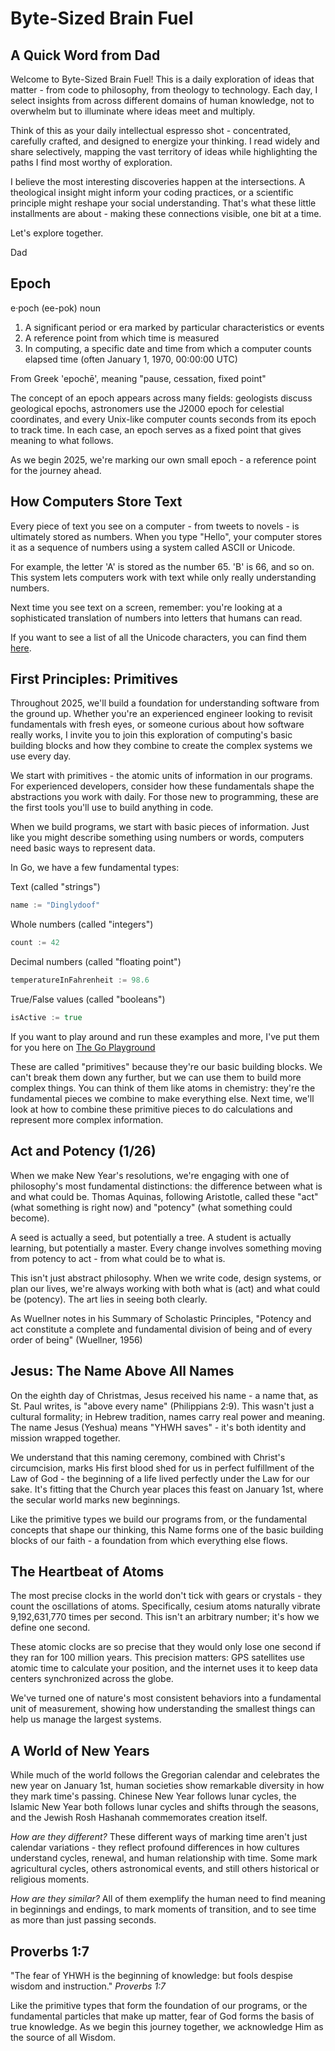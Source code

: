 # Byte-Sized Brain Fuel

## A Quick Word from Dad

Welcome to Byte-Sized Brain Fuel! This is a daily exploration of ideas that matter - from code to philosophy, from theology to technology. Each day, I select insights from across different domains of human knowledge, not to overwhelm but to illuminate where ideas meet and multiply.

Think of this as your daily intellectual espresso shot - concentrated, carefully crafted, and designed to energize your thinking. I read widely and share selectively, mapping the vast territory of ideas while highlighting the paths I find most worthy of exploration.

I believe the most interesting discoveries happen at the intersections. A theological insight might inform your coding practices, or a scientific principle might reshape your social understanding. That's what these little installments are about - making these connections visible, one bit at a time.

Let's explore together.

Dad

## Epoch

e·poch (ee-pok)
noun

1. A significant period or era marked by particular characteristics or events
2. A reference point from which time is measured
3. In computing, a specific date and time from which a computer counts elapsed time (often January 1, 1970, 00:00:00 UTC)

From Greek 'epochē', meaning "pause, cessation, fixed point"

The concept of an epoch appears across many fields: geologists discuss geological epochs, astronomers use the J2000 epoch for celestial coordinates, and every Unix-like computer counts seconds from its epoch to track time. In each case, an epoch serves as a fixed point that gives meaning to what follows.

As we begin 2025, we're marking our own small epoch - a reference point for the journey ahead.

## How Computers Store Text

Every piece of text you see on a computer - from tweets to novels - is ultimately stored as numbers. When you type "Hello", your computer stores it as a sequence of numbers using a system called ASCII or Unicode.

For example, the letter 'A' is stored as the number 65. 'B' is 66, and so on. This system lets computers work with text while only really understanding numbers.

Next time you see text on a screen, remember: you're looking at a sophisticated translation of numbers into letters that humans can read.

If you want to see a list of all the Unicode characters, you can find them [here](https://www.charset.org/utf-8).

## First Principles: Primitives

Throughout 2025, we'll build a foundation for understanding software from the ground up. Whether you're an experienced engineer looking to revisit fundamentals with fresh eyes, or someone curious about how software really works, I invite you to join this exploration of computing's basic building blocks and how they combine to create the complex systems we use every day.

We start with primitives - the atomic units of information in our programs. For experienced developers, consider how these fundamentals shape the abstractions you work with daily. For those new to programming, these are the first tools you'll use to build anything in code.

When we build programs, we start with basic pieces of information. Just like you might describe something using numbers or words, computers need basic ways to represent data.

In Go, we have a few fundamental types:

Text (called "strings")
```go
name := "Dinglydoof"
```

Whole numbers (called "integers")
```go
count := 42
```

Decimal numbers (called "floating point")
```go
temperatureInFahrenheit := 98.6
```

True/False values (called "booleans")
```go
isActive := true
```

If you want to play around and run these examples and more, I've put them for you here on [The Go Playground](https://go.dev/play/p/ONcatUXB1rE)

These are called "primitives" because they're our basic building blocks. We can't break them down any further, but we can use them to build more complex things. You can think of them like atoms in chemistry: they're the fundamental pieces we combine to make everything else. Next time, we'll look at how to combine these primitive pieces to do calculations and represent more complex information.

## Act and Potency (1/26)

When we make New Year's resolutions, we're engaging with one of philosophy's most fundamental distinctions: the difference between what is and what could be. Thomas Aquinas, following Aristotle, called these "act" (what something is right now) and "potency" (what something could become).

A seed is actually a seed, but potentially a tree. A student is actually learning, but potentially a master. Every change involves something moving from potency to act - from what could be to what is.

This isn't just abstract philosophy. When we write code, design systems, or plan our lives, we're always working with both what is (act) and what could be (potency). The art lies in seeing both clearly.

As Wuellner notes in his Summary of Scholastic Principles, "Potency and act constitute a complete and fundamental division of being and of every order of being" (Wuellner, 1956)

## Jesus: The Name Above All Names

On the eighth day of Christmas, Jesus received his name - a name that, as St. Paul writes, is "above every name" (Philippians 2:9). This wasn't just a cultural formality; in Hebrew tradition, names carry real power and meaning. The name Jesus (Yeshua) means "YHWH saves" - it's both identity and mission wrapped together.

We understand that this naming ceremony, combined with Christ's circumcision, marks His first blood shed for us in perfect fulfillment of the Law of God - the beginning of a life lived perfectly under the Law for our sake. It's fitting that the Church year places this feast on January 1st, where the secular world marks new beginnings.

Like the primitive types we build our programs from, or the fundamental concepts that shape our thinking, this Name forms one of the basic building blocks of our faith - a foundation from which everything else flows.

## The Heartbeat of Atoms

The most precise clocks in the world don't tick with gears or crystals - they count the oscillations of atoms. Specifically, cesium atoms naturally vibrate 9,192,631,770 times per second. This isn't an arbitrary number; it's how we define one second.

These atomic clocks are so precise that they would only lose one second if they ran for 100 million years. This precision matters: GPS satellites use atomic time to calculate your position, and the internet uses it to keep data centers synchronized across the globe.

We've turned one of nature's most consistent behaviors into a fundamental unit of measurement, showing how understanding the smallest things can help us manage the largest systems.

## A World of New Years

While much of the world follows the Gregorian calendar and celebrates the new year on January 1st, human societies show remarkable diversity in how they mark time's passing. Chinese New Year follows lunar cycles, the Islamic New Year both follows lunar cycles and shifts through the seasons, and the Jewish Rosh Hashanah commemorates creation itself.

*How are they different?* These different ways of marking time aren't just calendar variations - they reflect profound differences in how cultures understand cycles, renewal, and human relationship with time. Some mark agricultural cycles, others astronomical events, and still others historical or religious moments.

*How are they similar?* All of them exemplify the human need to find meaning in beginnings and endings, to mark moments of transition, and to see time as more than just passing seconds.

## Proverbs 1:7

"The fear of YHWH is the beginning of knowledge: but fools despise wisdom and instruction."
*Proverbs 1:7*

Like the primitive types that form the foundation of our programs, or the fundamental particles that make up matter, fear of God forms the basis of true knowledge. As we begin this journey together, we acknowledge Him as the source of all Wisdom.


